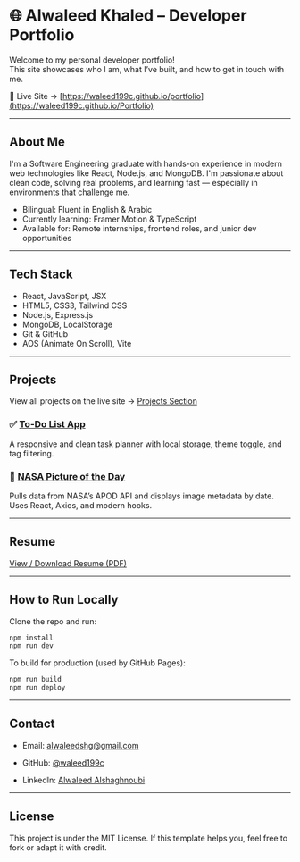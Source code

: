 # 🌐 Alwaleed Khaled – Developer Portfolio

Welcome to my personal developer portfolio!  
This site showcases who I am, what I’ve built, and how to get in touch with me.

🔗 Live Site → [https://waleed199c.github.io/portfolio](https://waleed199c.github.io/Portfolio)

---

## About Me

I'm a Software Engineering graduate with hands-on experience in modern web technologies like React, Node.js, and MongoDB. I'm passionate about clean code, solving real problems, and learning fast — especially in environments that challenge me.

-  Bilingual: Fluent in English & Arabic  
-  Currently learning: Framer Motion & TypeScript  
-  Available for: Remote internships, frontend roles, and junior dev opportunities

---

## Tech Stack

- React, JavaScript, JSX  
- HTML5, CSS3, Tailwind CSS  
- Node.js, Express.js  
- MongoDB, LocalStorage  
- Git & GitHub  
- AOS (Animate On Scroll), Vite

---

## Projects

View all projects on the live site → [Projects Section](https://waleed199c.github.io/portfolio/#/projects)

### ✅ [To-Do List App](https://github.com/waleed199c/todo-list-react)
A responsive and clean task planner with local storage, theme toggle, and tag filtering.

### 🚀 [NASA Picture of the Day](https://github.com/waleed199c/NASA-API-React)
Pulls data from NASA’s APOD API and displays image metadata by date. Uses React, Axios, and modern hooks.

---

## Resume

[View / Download Resume (PDF)](https://waleed199c.github.io/portfolio/Alwaleed-Khaled-Resume.pdf)

---

## How to Run Locally

Clone the repo and run:

```bash
npm install
npm run dev
```

To build for production (used by GitHub Pages):

```bash
npm run build
npm run deploy
```

---

## Contact
- Email: [alwaleedshg@gmail.com](mailto:alwaleedshg@gmail.com)

- GitHub: [@waleed199c](https://github.com/waleed199c)

- LinkedIn: [Alwaleed Alshaghnoubi](https://www.linkedin.com/in/alwaleed-alshaghnoubi/)

---

## License
This project is under the MIT License.
If this template helps you, feel free to fork or adapt it with credit.
